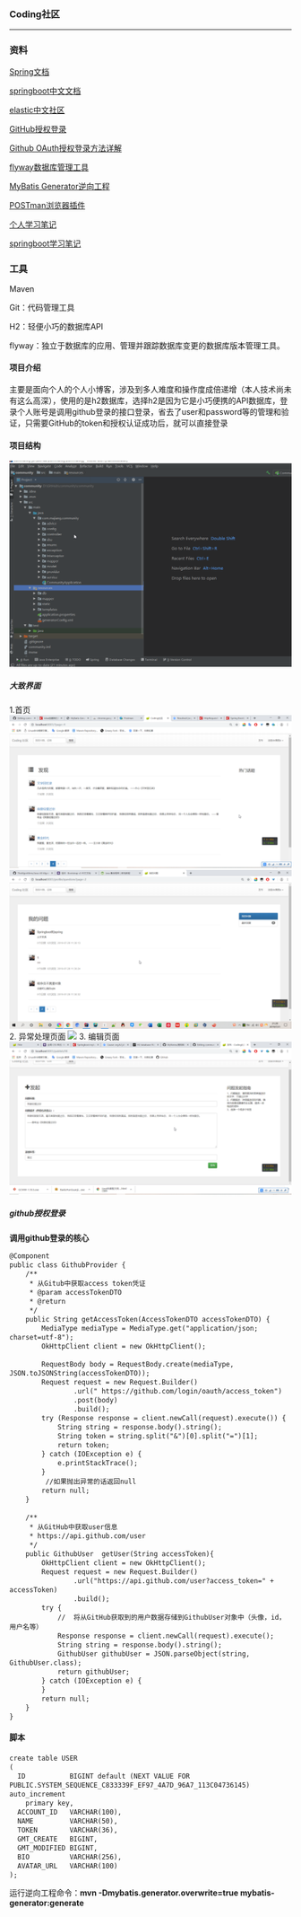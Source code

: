### Coding社区
******
### 资料

[Spring文档](https://spring.io/guides)

[springboot中文文档](<https://springcloud.cc/spring-boot.html>)
 
[elastic中文社区](https://elasticsearch.cn/)

[GitHub授权登录](https://developer.github.com/apps/building-oauth-apps/creating-an-oauth-app/)

[Github OAuth授权登录方法详解](https://developer.github.com/apps/building-oauth-apps/authorizing-oauth-apps/)

[flyway数据库管理工具](https://flywaydb.org/getstarted/firststeps/maven)

[MyBatis Generator逆向工程](http://www.mybatis.org/generator/index.html)

[POSTman浏览器插件](https://chrome.google.com/webstore/detail/tabbed-postman-rest-clien/coohjcphdfgbiolnekdpbcijmhambjff)

[个人学习笔记](https://github.com/a-Lostelk/notes/blob/master/coding%E7%A4%BE%E5%8C%BA%E7%AC%94%E8%AE%B0.md)

[springboot学习笔记](https://github.com/a-Lostelk/notes/edit/master/SpringBoot%E8%BF%9B%E4%BF%AE%E4%B9%8B%E8%B7%AF.md)


### 工具

Maven

Git：代码管理工具

H2：轻便小巧的数据库API

flyway：独立于数据库的应用、管理并跟踪数据库变更的数据库版本管理工具。

#### 项目介绍
主要是面向个人的个人小博客，涉及到多人难度和操作度成倍递增（本人技术尚未有这么高深），使用的是h2数据库，选择h2是因为它是小巧便携的API数据库，登录个人账号是调用github登录的接口登录，省去了user和password等的管理和验证，只需要GitHub的token和授权认证成功后，就可以直接登录

#### 项目结构
![](https://github.com/a-Lostelk/MyNotes/blob/master/codingImages/QQ%E6%8B%BC%E9%9F%B3%E6%88%AA%E5%9B%BE20190810185002.png)

##### 大致界面

1.首页
![](https://github.com/a-Lostelk/MyNotes/blob/master/codingImages/QQ拼音截图20190810094020.png)
![](https://github.com/a-Lostelk/MyNotes/blob/master/codingImages/%E6%90%9C%E7%8B%97%E6%88%AA%E5%9B%BE20190731212052.png)
2. 异常处理页面
![](https://github.com/a-Lostelk/MyNotes/blob/master/codingImages/QQ%E6%8B%BC%E9%9F%B3%E6%88%AA%E5%9B%BE2019!810171547.png)
3. 编辑页面
![](https://github.com/a-Lostelk/MyNotes/blob/master/codingImages/QQ%E6%8B%BC%E9%9F%B3%E6%88%AA%E5%9B%BE20190810183159.png)

##### github授权登录
**调用github登录的核心**
```
@Component
public class GithubProvider {
    /**
     * 从Gitub中获取access token凭证
     * @param accessTokenDTO
     * @return
     */
    public String getAccessToken(AccessTokenDTO accessTokenDTO) {
        MediaType mediaType = MediaType.get("application/json; charset=utf-8");
        OkHttpClient client = new OkHttpClient();

        RequestBody body = RequestBody.create(mediaType, JSON.toJSONString(accessTokenDTO));
        Request request = new Request.Builder()
                .url(" https://github.com/login/oauth/access_token")
                .post(body)
                .build();
        try (Response response = client.newCall(request).execute()) {
            String string = response.body().string();
            String token = string.split("&")[0].split("=")[1];
            return token;
        } catch (IOException e) {
            e.printStackTrace();
        }
         //如果抛出异常的话返回null
        return null;
    }

    /**
     * 从GitHub中获取user信息
     * https://api.github.com/user
     */
    public GithubUser  getUser(String accessToken){
        OkHttpClient client = new OkHttpClient();
        Request request = new Request.Builder()
                .url("https://api.github.com/user?access_token=" + accessToken)
                .build();
        try {
            //  将从GitHub获取到的用户数据存储到GithubUser对象中（头像，id，用户名等）
            Response response = client.newCall(request).execute();
            String string = response.body().string();
            GithubUser githubUser = JSON.parseObject(string, GithubUser.class);
            return githubUser;
        } catch (IOException e) {
        }
        return null;
    }
}
```



#### 脚本
```h2
create table USER
(
  ID           BIGINT default (NEXT VALUE FOR PUBLIC.SYSTEM_SEQUENCE_C833339F_EF97_4A7D_96A7_113C04736145) auto_increment
    primary key,
  ACCOUNT_ID   VARCHAR(100),
  NAME         VARCHAR(50),
  TOKEN        VARCHAR(36),
  GMT_CREATE   BIGINT,
  GMT_MODIFIED BIGINT,
  BIO          VARCHAR(256),
  AVATAR_URL   VARCHAR(100)
);
```
运行逆向工程命令：**mvn -Dmybatis.generator.overwrite=true mybatis-generator:generate**

